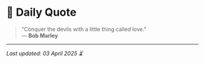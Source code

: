 # 📜 Daily Quote

> "Conquer the devils with a little thing called love."  
> — **Bob Marley**

---

_Last updated: 03 April 2025 ⏳_
